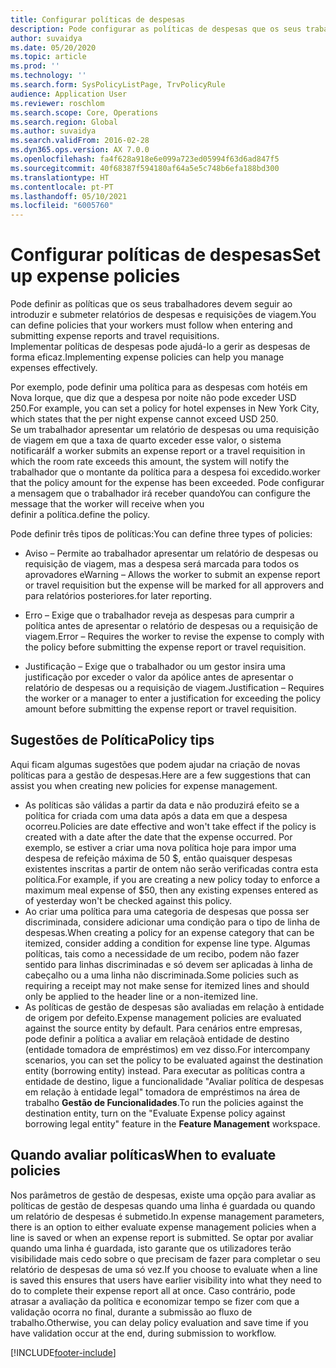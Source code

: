 ```yaml
---
title: Configurar políticas de despesas
description: Pode configurar as políticas de despesas que os seus trabalhadores devem seguir ao introduzir e submeter relatórios de despesas e requisições de viagem no Microsoft Dynamics 365 Finance.
author: suvaidya
ms.date: 05/20/2020
ms.topic: article
ms.prod: ''
ms.technology: ''
ms.search.form: SysPolicyListPage, TrvPolicyRule
audience: Application User
ms.reviewer: roschlom
ms.search.scope: Core, Operations
ms.search.region: Global
ms.author: suvaidya
ms.search.validFrom: 2016-02-28
ms.dyn365.ops.version: AX 7.0.0
ms.openlocfilehash: fa4f628a918e6e099a723ed05994f63d6ad847f5
ms.sourcegitcommit: 40f68387f594180af64a5e5c748b6efa188bd300
ms.translationtype: HT
ms.contentlocale: pt-PT
ms.lasthandoff: 05/10/2021
ms.locfileid: "6005760"
---
```

# <a name="set-up-expense-policies"></a><span data-ttu-id="52224-103">Configurar políticas de despesas</span><span class="sxs-lookup"><span data-stu-id="52224-103">Set up expense policies</span></span>

<span data-ttu-id="52224-104">Pode definir as políticas que os seus trabalhadores devem seguir ao introduzir e submeter relatórios de despesas e requisições de viagem.</span><span class="sxs-lookup"><span data-stu-id="52224-104">You can define policies that your workers must follow when entering and submitting expense reports and travel requisitions.</span></span>         
<span data-ttu-id="52224-105">Implementar políticas de despesas pode ajudá-lo a gerir as despesas de forma eficaz.</span><span class="sxs-lookup"><span data-stu-id="52224-105">Implementing expense policies can help you manage expenses effectively.</span></span>         

<span data-ttu-id="52224-106">Por exemplo, pode definir uma política para as despesas com hotéis em Nova Iorque, que diz que a despesa por noite não pode exceder USD 250.</span><span class="sxs-lookup"><span data-stu-id="52224-106">For example, you can set a policy for hotel expenses in New York City, which states that the per night expense cannot exceed USD 250.</span></span>       
<span data-ttu-id="52224-107">Se um trabalhador apresentar um relatório de despesas ou uma requisição de viagem em que a taxa de quarto exceder esse valor, o sistema notificará</span><span class="sxs-lookup"><span data-stu-id="52224-107">If a worker submits an expense report or a travel requisition in which the room rate exceeds this amount, the system will notify the</span></span>        
<span data-ttu-id="52224-108">trabalhador que o montante da política para a despesa foi excedido.</span><span class="sxs-lookup"><span data-stu-id="52224-108">worker that the policy amount for the expense has been exceeded.</span></span> <span data-ttu-id="52224-109">Pode configurar a mensagem que o trabalhador irá receber quando</span><span class="sxs-lookup"><span data-stu-id="52224-109">You can configure the message that the worker will receive when you</span></span>        
<span data-ttu-id="52224-110">definir a política.</span><span class="sxs-lookup"><span data-stu-id="52224-110">define the policy.</span></span>      
        
<span data-ttu-id="52224-111">Pode definir três tipos de políticas:</span><span class="sxs-lookup"><span data-stu-id="52224-111">You can define three types of policies:</span></span>         
        
- <span data-ttu-id="52224-112">Aviso – Permite ao trabalhador apresentar um relatório de despesas ou requisição de viagem, mas a despesa será marcada para todos os aprovadores e</span><span class="sxs-lookup"><span data-stu-id="52224-112">Warning – Allows the worker to submit an expense report or travel requisition but the expense will be marked for all approvers and</span></span>        
  <span data-ttu-id="52224-113">para relatórios posteriores.</span><span class="sxs-lookup"><span data-stu-id="52224-113">for later reporting.</span></span>        

- <span data-ttu-id="52224-114">Erro – Exige que o trabalhador reveja as despesas para cumprir a política antes de apresentar o relatório de despesas ou a requisição de viagem.</span><span class="sxs-lookup"><span data-stu-id="52224-114">Error – Requires the worker to revise the expense to comply with the policy before submitting the expense report or travel requisition.</span></span>       
 
 - <span data-ttu-id="52224-115">Justificação – Exige que o trabalhador ou um gestor insira uma justificação por exceder o valor da apólice antes de apresentar o relatório de despesas ou a requisição de viagem.</span><span class="sxs-lookup"><span data-stu-id="52224-115">Justification – Requires the worker or a manager to enter a justification for exceeding the policy amount before submitting the expense report or travel requisition.</span></span>        

## <a name="policy-tips"></a><span data-ttu-id="52224-116">Sugestões de Política</span><span class="sxs-lookup"><span data-stu-id="52224-116">Policy tips</span></span>
<span data-ttu-id="52224-117">Aqui ficam algumas sugestões que podem ajudar na criação de novas políticas para a gestão de despesas.</span><span class="sxs-lookup"><span data-stu-id="52224-117">Here are a few suggestions that can assist you when creating new policies for expense management.</span></span> 
* <span data-ttu-id="52224-118">As políticas são válidas a partir da data e não produzirá efeito se a política for criada com uma data após a data em que a despesa ocorreu.</span><span class="sxs-lookup"><span data-stu-id="52224-118">Policies are date effective and won't take effect if the policy is created with a date after the date that the expense occurred.</span></span> <span data-ttu-id="52224-119">Por exemplo, se estiver a criar uma nova política hoje para impor uma despesa de refeição máxima de 50 $, então quaisquer despesas existentes inscritas a partir de ontem não serão verificadas contra esta política.</span><span class="sxs-lookup"><span data-stu-id="52224-119">For example, if you are creating a new policy today to enforce a maximum meal expense of $50, then any existing expenses entered as of yesterday won't be checked against this policy.</span></span>
* <span data-ttu-id="52224-120">Ao criar uma política para uma categoria de despesas que possa ser discriminada, considere adicionar uma condição para o tipo de linha de despesas.</span><span class="sxs-lookup"><span data-stu-id="52224-120">When creating a policy for an expense category that can be itemized, consider adding a condition for expense line type.</span></span> <span data-ttu-id="52224-121">Algumas políticas, tais como a necessidade de um recibo, podem não fazer sentido para linhas discriminadas e só devem ser aplicadas à linha de cabeçalho ou a uma linha não discriminada.</span><span class="sxs-lookup"><span data-stu-id="52224-121">Some policies such as requiring a receipt may not make sense for itemized lines and should only be applied to the header line or a non-itemized line.</span></span> 
* <span data-ttu-id="52224-122">As políticas de gestão de despesas são avaliadas em relação à entidade de origem por defeito.</span><span class="sxs-lookup"><span data-stu-id="52224-122">Expense management policies are evaluated against the source entity by default.</span></span> <span data-ttu-id="52224-123">Para cenários entre empresas, pode definir a política a avaliar em relaçãoà entidade de destino (entidade tomadora de empréstimos) em vez disso.</span><span class="sxs-lookup"><span data-stu-id="52224-123">For intercompany scenarios, you can set the policy to be evaluated against the destination entity (borrowing entity) instead.</span></span> <span data-ttu-id="52224-124">Para executar as políticas contra a entidade de destino, ligue a funcionalidade "Avaliar política de despesas em relação à entidade legal" tomadora de empréstimos na área de trabalho **Gestão de Funcionalidades**.</span><span class="sxs-lookup"><span data-stu-id="52224-124">To run the policies against the destination entity, turn on the "Evaluate Expense policy against borrowing legal entity" feature in the **Feature Management** workspace.</span></span>

## <a name="when-to-evaluate-policies"></a><span data-ttu-id="52224-125">Quando avaliar políticas</span><span class="sxs-lookup"><span data-stu-id="52224-125">When to evaluate policies</span></span>

<span data-ttu-id="52224-126">Nos parâmetros de gestão de despesas, existe uma opção para avaliar as políticas de gestão de despesas quando uma linha é guardada ou quando um relatório de despesas é submetido.</span><span class="sxs-lookup"><span data-stu-id="52224-126">In expense management parameters, there is an option to either evaluate expense management policies when a line is saved or when an expense report is submitted.</span></span> <span data-ttu-id="52224-127">Se optar por avaliar quando uma linha é guardada, isto garante que os utilizadores terão visibilidade mais cedo sobre o que precisam de fazer para completar o seu relatório de despesas de uma só vez.</span><span class="sxs-lookup"><span data-stu-id="52224-127">If you choose to evaluate when a line is saved this ensures that users have earlier visibility into what they need to do to complete their expense report all at once.</span></span> <span data-ttu-id="52224-128">Caso contrário, pode atrasar a avaliação da política e economizar tempo se fizer com que a validação ocorra no final, durante a submissão ao fluxo de trabalho.</span><span class="sxs-lookup"><span data-stu-id="52224-128">Otherwise, you can delay policy evaluation and save time if you have validation occur at the end, during submission to workflow.</span></span>


[!INCLUDE[footer-include](../includes/footer-banner.md)]